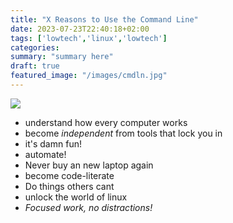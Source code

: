 ```yaml
---
title: "X Reasons to Use the Command Line"
date: 2023-07-23T22:40:18+02:00
tags: ['lowtech','linux','lowtech']
categories:
summary: "summary here"
draft: true
featured_image: "/images/cmdln.jpg"
---
```


<img src="/images/cmdln.gif" style="max-width:100%;">

- understand how every computer works
- become *independent* from tools that lock you in
- it's damn fun! 
- automate!
- Never buy an new laptop again
- become code-literate
- Do things others cant
- unlock the world of linux
- *Focused work, no distractions!*
